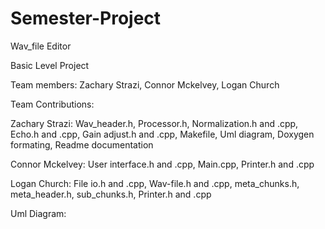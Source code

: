 # Semester-Project
Wav_file Editor

Basic Level Project

Team members: Zachary Strazi, Connor Mckelvey, Logan Church



Team Contributions:

Zachary Strazi: Wav_header.h, Processor.h, Normalization.h and .cpp, Echo.h and .cpp, Gain adjust.h and
.cpp, Makefile, Uml diagram, Doxygen formating, Readme documentation

Connor Mckelvey: User interface.h and .cpp, Main.cpp, Printer.h and .cpp

Logan Church: File io.h and .cpp, Wav-file.h and .cpp, meta_chunks.h, meta_header.h, sub_chunks.h, 
Printer.h and .cpp



Uml Diagram:


